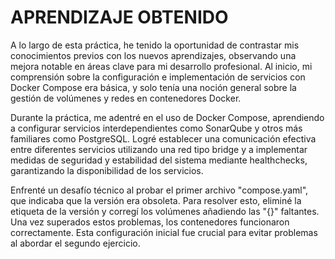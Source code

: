 # APRENDIZAJE OBTENIDO 
A lo largo de esta práctica, he tenido la oportunidad de contrastar mis conocimientos previos con los nuevos aprendizajes, observando una mejora notable en áreas clave para mi desarrollo profesional. Al inicio, mi comprensión sobre la configuración e implementación de servicios con Docker Compose era básica, y solo tenía una noción general sobre la gestión de volúmenes y redes en contenedores Docker.

Durante la práctica, me adentré en el uso de Docker Compose, aprendiendo a configurar servicios interdependientes como SonarQube y otros más familiares como PostgreSQL. Logré establecer una comunicación efectiva entre diferentes servicios utilizando una red tipo bridge y a implementar medidas de seguridad y estabilidad del sistema mediante healthchecks, garantizando la disponibilidad de los servicios.

Enfrenté un desafío técnico al probar el primer archivo "compose.yaml", que indicaba que la versión era obsoleta. Para resolver esto, eliminé la etiqueta de la versión y corregí los volúmenes añadiendo las "{}" faltantes. Una vez superados estos problemas, los contenedores funcionaron correctamente. Esta configuración inicial fue crucial para evitar problemas al abordar el segundo ejercicio.
